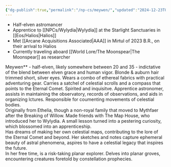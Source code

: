 ```yaml
---
{"dg-publish":true,"permalink":"/np-cs/meywen/","updated":"2024-12-23T09:57:15.489-06:00"}
---
```


- Half-elven astromancer
- Apprentice to [[NPCs/Wylydia\|Wylydia]] at the Starlight Sanctuaries in [[Eos/Halios\|Halios]]
- Met [[Arcane Acquisitions Associated\|AAA]] in Mirtul of 2023 B.R., on their arrival to Halios
- Currently traveling aboard  [[World Lore/The Moonspear\|The Moonspear]] as researcher

Meywen** - half-elven, likely somewhere between 20 and 35 - indictative of the blend between elven grace and human vigor. Blonde & auburn hair trimmed short, silver eyes. Wears a combo of ethereal fabrics with practical adventuring gear. Carries a satchel of celestial scrolls and a compass that points to the Eternal Comet. 
	Spirited and inquisitve. Apprentice astronomer, assists in maintaining the observatory, records of observations, and aids in organizing lctures. Responsible for coumenting movements of celestial bodies.
	<br> 
	Originally from Ethelia, though a non-royal family that moved to Mythfaer after the Breaking of Willow. Made friends with The Map House, who introduced her to Wylydia. A small lesson turned into a pestering curiosity, which blossomed into an apprenticeship. 
	<br> 
	Has dreams of making her own celestial maps, contributing to the lore of the Eternal Comet and beyond. Her sketches and notes capture ephemeral beauty of astral phenomena, aspires to have a celestial legacy that inspires the future. 
	<br> 
	In her free time, is a risk-taking planar explorer. Delves into planar groves, encountering creatures foretold by constellation prophecies.